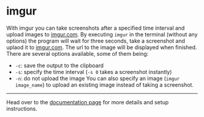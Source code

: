 imgur
=====
With imgur you can take screenshots after a specified time interval and upload
images to [imgur.com](http://imgur.com). By executing `imgur` in the terminal
(without any options) the program will wait for three seconds, take a
screenshot and uplaod it to [imgur.com](http://imgur.com). The url to the image
will be displayed when finished. There are several options available, some of
them being:
* `-c`: save the output to the clipboard
* `-s`: specify the time interval (`-s 0` takes a screenshot instantly)
* `-n`: do not upload the image
You can also specify an image (`imgur image_name`) to upload an existing image
instead of taking a screenshot.

---

Head over to the [documentation page](http://haukurpallh.github.com/docs/imgur)
for more details and setup instructions.
